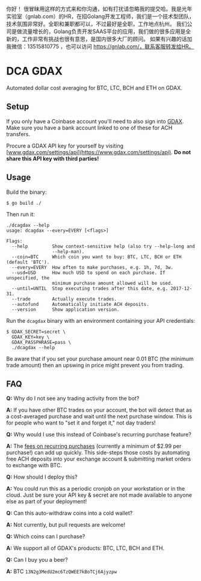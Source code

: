 你好！
很冒昧用这样的方式来和你沟通，如有打扰请忽略我的提交哈。我是光年实验室（gnlab.com）的HR，在招Golang开发工程师，我们是一个技术型团队，技术氛围非常好。全职和兼职都可以，不过最好是全职，工作地点杭州。
我们公司是做流量增长的，Golang负责开发SAAS平台的应用，我们做的很多应用是全新的，工作非常有挑战也很有意思，是国内很多大厂的顾问。
如果有兴趣的话加我微信：13515810775  ，也可以访问 https://gnlab.com/，联系客服转发给HR。
# DCA GDAX

Automated dollar cost averaging for BTC, LTC, BCH and ETH on GDAX.

## Setup

If you only have a Coinbase account you'll need to also sign into
[GDAX](gdax.com). Make sure you have a bank account linked to one of these for
ACH transfers.

Procure a GDAX API key for yourself by visiting
[www.gdax.com/settings/api](https://www.gdax.com/settings/api). **Do not share
this API key with third parties!**

## Usage

Build the binary:

```
$ go build ./
```

Then run it:

```
./dcagdax --help
usage: dcagdax --every=EVERY [<flags>]

Flags:
  --help         Show context-sensitive help (also try --help-long and
                 --help-man).
  --coin=BTC     Which coin you want to buy: BTC, LTC, BCH or ETH (default 'BTC').
  --every=EVERY  How often to make purchases, e.g. 1h, 7d, 3w.
  --usd=USD      How much USD to spend on each purchase. If unspecified, the
                 minimum purchase amount allowed will be used.
  --until=UNTIL  Stop executing trades after this date, e.g. 2017-12-31.
  --trade        Actually execute trades.
  --autofund     Automatically initiate ACH deposits.
  --version      Show application version.
```

Run the `dcagdax` binary with an environment containing your API credentials:
```
$ GDAX_SECRET=secret \
  GDAX_KEY=key \
  GDAX_PASSPHRASE=pass \
  ./dcagdax --help
```

Be aware that if you set your purchase amount near 0.01 BTC (the minimum trade
amount) then an upswing in price might prevent you from trading.

## FAQ

**Q:** Why do I not see any trading activity from the bot?

**A:** If you have other BTC trades on your account, the bot will detect that as a
cost-averaged purchase and wait until the next purchase window. This is for
people who want to "set it and forget it," not day traders!

**Q:** Why would I use this instead of Coinbase's recurring purchase feature?

**A:** The [fees on recurring
purchases](https://support.coinbase.com/customer/portal/articles/2109597)
(currently a minimum of $2.99 per purchase!) can add up quickly. This
side-steps those costs by automating free ACH deposits into your exchange
account & submitting market orders to exchange with BTC.

**Q:** How should I deploy this?

**A:** You could run this as a periodic cronjob on your workstation or in the
cloud. Just be sure your API key & secret are not made available to anyone else
as part of your deployment!

**Q:** Can this auto-withdraw coins into a cold wallet?

**A:** Not currently, but pull requests are welcome!

**Q:** Which coins can I purchase?

**A:** We support all of GDAX's products: BTC, LTC, BCH and ETH.

**Q:** Can I buy you a beer?

**A:** BTC `13N2g3MedU2mc6TzQWEE7kBoTCj6Ajyzpw`
